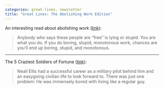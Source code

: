 ```yaml
---
categories: great-lines, newsletter
title: "Great Lines: The Abolishing Work Edition"
---
```



An interesting read about abolishing work ([link)](http://www.inspiracy.com/black/abolition/abolitionofwork.html):

> Anybody who says these people are “free” is lying or stupid. You are what you do. If you do boring, stupid, monotonous work, chances are you’ll end up boring, stupid, and monotonous.


* * *

The 5 Craziest Soldiers of Fortune ([link](https://www.cracked.com/article_19472_the-5-craziest-soldiers-fortune-to-ever-cash-paycheck.html)):

> Neall Ellis had a successful career as a military pilot behind him and an easygoing civilian life to look forward to. There was just one problem: He was immensely bored with living like a regular guy.

<!-- Images -->
[empathy]: /sites/default/files/moralempathy.png
